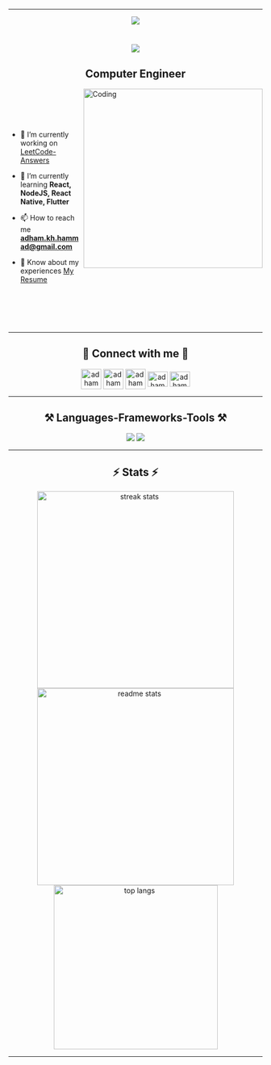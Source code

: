 </div><hr/>
<div align="center">
  <img src="https://visitor-badge.laobi.icu/badge?page_id=Adhamkhalidsayed.visitor-badge&left_text=Profile%20Views%20" />
  <h1>
    <img src="https://readme-typing-svg.herokuapp.com/?font=Righteous&size=40&center=true&width=500&height=70&duration=4000&lines=Hello!+👋;+I'm+Adham+Hammad!;" />
  </h1>
  <h2>Computer Engineer</h2>
</div>
<img align="right" alt="Coding"  width="355" src="https://github.com/Adhamkhalidsayed/AK2/blob/main/my%20logo.png")/>



<div align="left" >
  <br></br>
  <br></br>
  
- 🔭 I’m currently working on <a href="https://github.com/Adhamkhalidsayed/LeetCode-Answers">LeetCode-Answers</a>
  
- 🌱 I’m currently learning **React, NodeJS, React Native, Flutter**

- 📫 How to reach me **adham.kh.hammad@gmail.com**

- 📄 Know about my experiences [My Resume](https://drive.google.com/file/d/1F1IS6_1MYTJL5ipAr3WAzi90UZewpgO7/view?usp=sharing)

<br/> <br/> <br/> <br/>  
<hr />
 <div align="center"> 
<h2>🌟 Connect with me 🌟</h2>
<a href="mailto:adham.kh.hammad@gmail.com" target="_blank" title="Email"><img align="center" src="https://upload.wikimedia.org/wikipedia/commons/7/7e/Gmail_icon_%282020%29.svg" alt="adhamhammad" height="40" width="40" /></a>
<a href="https://github.com/Adhamkhalidsayed" target="_blank" title="GitHub"><img align="center" src="https://skillicons.dev/icons?i=github" alt="adhamhammad" height="40" width="40" /></a>
<a href="https://www.linkedin.com/in/adhamhammad/" target="_blank" title="LinkedIn"><img align="center" src="https://upload.wikimedia.org/wikipedia/commons/thumb/f/f8/LinkedIn_icon_circle.svg/108px-LinkedIn_icon_circle.svg.png" alt="adhamhammad" height="40" width="40" /></a>
<a href="https://www.instagram.com/__adhamhammad__/" target="_blank" title="Instagram"><img align="center" src="https://raw.githubusercontent.com/rahuldkjain/github-profile-readme-generator/master/src/images/icons/Social/instagram.svg" alt="adhamhammad" height="30" width="40" /></a>
<a href="https://www.facebook.com/adham.khalid.sayed" target="_blank" title="Facebook"><img align="center" src="https://github.com/rahuldkjain/github-profile-readme-generator/blob/master/src/images/icons/Social/facebook.svg" alt="adhamhammad" height="30" width="40" /></a>


</div>
</div>
<hr/>


<h2 align="center">⚒️ Languages-Frameworks-Tools ⚒️</h2>
<div align="center">
    <img src="https://skillicons.dev/icons?i=py,c,cpp,dart,nodejs,github,git,js" />
    <img src="https://skillicons.dev/icons?i=mysql,mongodb,sqlite,firebase,postman,vscode,pytorch,tensorflow,flutter,react,linux,latex" />
</div>

<hr/>

<h2 align="center">⚡ Stats ⚡</h2>
<div align="center">
  <img width="390" src="https://streak-stats.demolab.com/?user=Adhamkhalidsayed&count_private=true&theme=react&border_radius=10" alt="streak stats"/>
  <img width="390" src="https://github-readme-stats.vercel.app/api?username=Adhamkhalidsayed&count_private=true&show_icons=true&theme=react&border_radius=10" alt="readme stats" />
  <img width="325" src="https://github-readme-stats.vercel.app/api/top-langs/?username=Adhamkhalidsayed&hide=HTML&langs_count=8&layout=compact&theme=react&border_radius=10&size_weight=0.5&count_weight=0.5&exclude_repo=github-readme-stats" alt="top langs" />
</div><hr/>
